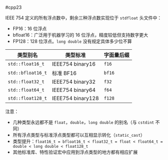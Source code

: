 #cpp23

IEEE 754 定义的所有浮点数中，剩余三种浮点数实现位于 `stdfloat` 头文件中：
* FP16：16 位浮点
* bfloat16：广泛用于机器学习的 16 位浮点，精度较低但支持数字更大
* FP128：128 位浮点。`long double` 没有规定具体多少位不算

| 类型别名              | 类型标准              | 字面量后缀  |
| ----------------- | ----------------- | ------ |
| `std::float16_t`  | IEEE754 binary16  | `f16`  |
| `std::bfloat16_t` | 标准 BF16           | `bf16` |
| `std::float32_t`  | IEEE754 binary32  | `f32`  |
| `std::float64_t`  | IEEE754 binary64  | `f64`  |
| `std::float128_t` | IEEE754 binary128 | `f128` |
注意：
* 几种类型永远都不是 `float`，`double`，`long double` 的别名（与 `cstdint` 不同）
* 所有浮点类型与标准浮点类型都可以互相显示转化（`static_cast`）
* 类型提升：`float16_t = bfloat16_t < float32_t = float < float64_t = double < long double < float128_t`
* 其他标准库、特性验证宏中应用到浮点类型的地方都有相应扩展
